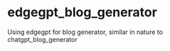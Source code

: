 # edgegpt_blog_generator
Using edgegpt for blog generator, similar in nature to chatgpt_blog_generator
